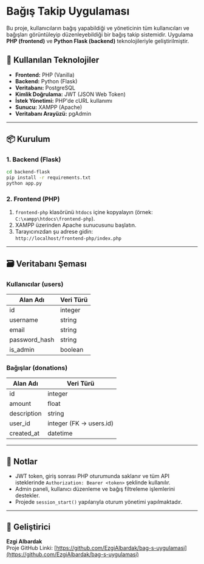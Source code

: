 # Bağış Takip Uygulaması

Bu proje, kullanıcıların bağış yapabildiği ve yöneticinin tüm kullanıcıları ve bağışları görüntüleyip düzenleyebildiği bir bağış takip sistemidir. Uygulama **PHP (frontend)** ve **Python Flask (backend)** teknolojileriyle geliştirilmiştir.

## 🔧 Kullanılan Teknolojiler

- **Frontend:** PHP (Vanilla)
- **Backend:** Python (Flask)
- **Veritabanı:** PostgreSQL
- **Kimlik Doğrulama:** JWT (JSON Web Token)
- **İstek Yönetimi:** PHP'de cURL kullanımı
- **Sunucu:** XAMPP (Apache)
- **Veritabanı Arayüzü:** pgAdmin

---

## 📦 Kurulum

### 1. Backend (Flask)

```bash
cd backend-flask
pip install -r requirements.txt
python app.py
```

### 2. Frontend (PHP)

1. `frontend-php` klasörünü `htdocs` içine kopyalayın (örnek: `C:\xampp\htdocs\frontend-php`).
2. XAMPP üzerinden Apache sunucusunu başlatın.
3. Tarayıcınızdan şu adrese gidin:  
   `http://localhost/frontend-php/index.php`

---

## 🗃️ Veritabanı Şeması

### Kullanıcılar (users)

| Alan Adı        | Veri Türü  |
|------------------|------------|
| id               | integer    |
| username         | string     |
| email            | string     |
| password_hash    | string     |
| is_admin         | boolean    |

### Bağışlar (donations)

| Alan Adı        | Veri Türü  |
|------------------|------------|
| id               | integer    |
| amount           | float      |
| description      | string     |
| user_id          | integer (FK → users.id) |
| created_at       | datetime   |

---

## 📌 Notlar

- JWT token, giriş sonrası PHP oturumunda saklanır ve tüm API isteklerinde `Authorization: Bearer <token>` şeklinde kullanılır.
- Admin paneli, kullanıcı düzenleme ve bağış filtreleme işlemlerini destekler.
- Projede `session_start()` yapılarıyla oturum yönetimi yapılmaktadır.

---

## 👤 Geliştirici

**Ezgi Albardak**  
Proje GitHub Linki: [https://github.com/EzgiAlbardak/bag-s-uygulamasi](https://github.com/EzgiAlbardak/bag-s-uygulamasi)